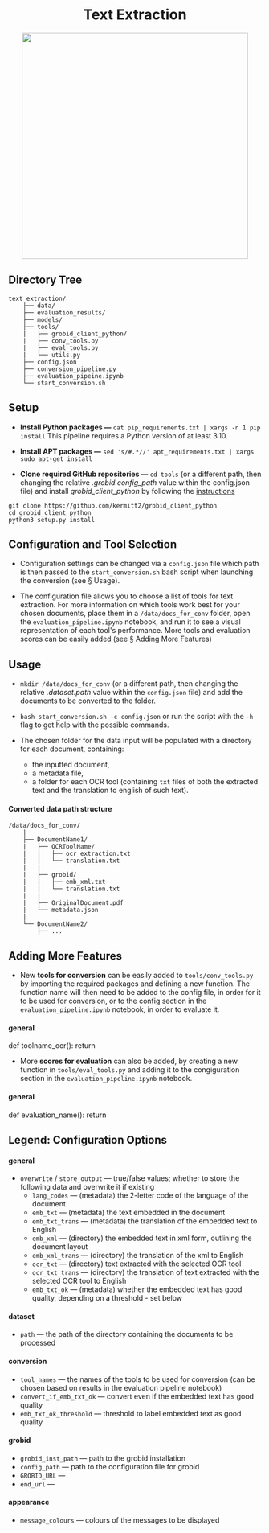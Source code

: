 <h1 align="center">Text Extraction</h1>
<div style="text-align:center" align="center"><img width="450" src=https://github.com/e-lubrini/psylloidea_ontology/blob/main/text_extraction.drawio.png /></div>

## Directory Tree

    text_extraction/
        ├── data/
        ├── evaluation_results/
        ├── models/
        ├── tools/
        |   ├── grobid_client_python/
        |   ├── conv_tools.py
        |   ├── eval_tools.py
        |   └── utils.py
        ├── config.json
        ├── conversion_pipeline.py
        ├── evaluation_pipeine.ipynb
        └── start_conversion.sh

## Setup

- **Install Python packages —**
```cat pip_requirements.txt | xargs -n 1 pip install```
This pipeline requires a Python version of at least 3.10.

- **Install APT packages —**
```sed 's/#.*//' apt_requirements.txt | xargs sudo apt-get install```

- **Clone required GitHub repositories —**
`cd tools` (or a different path, then changing the relative _.grobid.config_path_ value within the config.json file) and install _grobid_client_python_ by following the [instructions](https://github.com/kermitt2/grobid_client_python)
```
git clone https://github.com/kermitt2/grobid_client_python
cd grobid_client_python
python3 setup.py install
```
## Configuration and Tool Selection
- Configuration settings can be changed via a ``config.json`` file which path is then passed to the ``start_conversion.sh`` bash script when launching the conversion (see § Usage).

- The configuration file allows you to choose a list of tools for text extraction. For more information on which tools work best for your chosen documents, place them in a ``/data/docs_for_conv`` folder, open the ``evaluation_pipeline.ipynb`` notebook, and run it to see a visual representation of each tool's performance. More tools and evaluation scores can be easily added (see § Adding More Features)

## Usage
- `mkdir /data/docs_for_conv` (or a different path, then changing the relative _.dataset.path_ value within the ``config.json`` file) and add the documents to be converted to the folder. 

- ```bash start_conversion.sh -c config.json``` or run the script with the `-h` flag to get help with the possible commands.

- The chosen folder for the data input will be populated with a directory for each document, containing:
    - the inputted document,
    - a metadata file,
    - a folder for each OCR tool (containing `txt` files of both the extracted text and the translation to english of such text). 

#### Converted data path structure

    /data/docs_for_conv/
        |
        ├── DocumentName1/
        |   ├── OCRToolName/
        |   |   ├── ocr_extraction.txt
        |   |   └── translation.txt
        |   |
        |   ├── grobid/
        |   |   ├── emb_xml.txt
        |   |   └── translation.txt
        |   |
        |   ├── OriginalDocument.pdf
        |   └── metadata.json
        |
        └── DocumentName2/
            ├── ...

## Adding More Features
- New **tools for conversion** can be easily added to ``tools/conv_tools.py`` by importing the required packages and defining a new function. The function name will then need to be added to the config file, in order for it to be used for conversion, or to the config section in the ``evaluation_pipeline.ipynb`` notebook, in order to evaluate it.

<h4>general</h4>
def toolname_ocr():
    return 

- More **scores for evaluation** can also be added, by creating a new function in ``tools/eval_tools.py`` and adding it to the congiguration section in the ``evaluation_pipeline.ipynb`` notebook.

<h4>general</h4>
def evaluation_name():
    return 

## Legend: Configuration Options 

<h4>general</h4>

- `overwrite` / `store_output` — true/false values; whether to store the following data and overwrite it if existing 
    - `lang_codes` — (metadata) the 2-letter code of the language of the document
    - `emb_txt` — (metadata) the text embedded in the document
    - `emb_txt_trans` — (metadata) the translation of the embedded text to English
    - `emb_xml` — (directory) the embedded text in xml form, outlining the document layout
    - `emb_xml_trans` — (directory) the translation of the xml to English
    - `ocr_txt` — (directory) text extracted with the selected OCR tool
    - `ocr_txt_trans` — (directory) the translation of text extracted with the selected OCR tool to English
    - `emb_txt_ok` — (metadata) whether the embedded text has good quality, depending on a threshold - set below

<h4>dataset</h4>

- `path` — the path of the directory containing the documents to be processed

<h4>conversion</h4>

- `tool_names` — the names of the tools to be used for conversion (can be chosen based on results in the evaluation pipeline notebook)
- `convert_if_emb_txt_ok` — convert even if the embedded text has good quality
- `emb_txt_ok_threshold` — threshold to label embedded text as good quality
    
<h4>grobid</h4>

- `grobid_inst_path` — path to the grobid installation
- `config_path` — path to the configuration file for grobid
- `GROBID_URL` — 
- `end_url` — 

<h4>appearance</h4>

- `message_colours` — colours of the messages to be displayed

